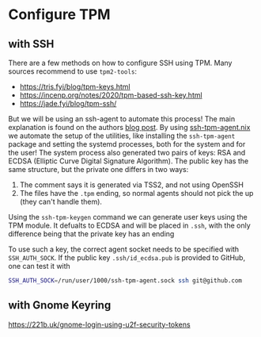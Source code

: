 # Configure TPM

## with SSH

There are a few methods on how to configure SSH using TPM.
Many sources recommend to use `tpm2-tools`:

- https://tris.fyi/blog/tpm-keys.html
- https://incenp.org/notes/2020/tpm-based-ssh-key.html
- https://jade.fyi/blog/tpm-ssh/

But we will be using an ssh-agent to automate this process!
The main explanation is found on the authors [blog post](https://linderud.dev/blog/store-ssh-keys-inside-the-tpm-ssh-tpm-agent/).
By using [ssh-tpm-agent.nix](./ssh-tpm-agent.nix) we automate the setup of the utilities,
like installing the `ssh-tpm-agent` package and setting the systemd processes,
both for the system and for the user!
The system process also generated two pairs of keys: RSA and ECDSA (Elliptic Curve Digital Signature Algorithm).
The public key has the same structure, but the private one differs in two ways:

1. The comment says it is generated via TSS2, and not using OpenSSH
2. The files have the `.tpm` ending,
   so normal agents should not pick the up (they can't handle them).

Using the `ssh-tpm-keygen` command we can generate user keys using the TPM module.
It defualts to ECDSA and will be placed in `.ssh`,
with the only difference being that the private key has an ending

To use such a key, the correct agent socket needs to be specified with `SSH_AUTH_SOCK`.
If the public key `.ssh/id_ecdsa.pub` is provided to GitHub, one can test it with

```sh
SSH_AUTH_SOCK=/run/user/1000/ssh-tpm-agent.sock ssh git@github.com
```

## with Gnome Keyring

https://221b.uk/gnome-login-using-u2f-security-tokens
